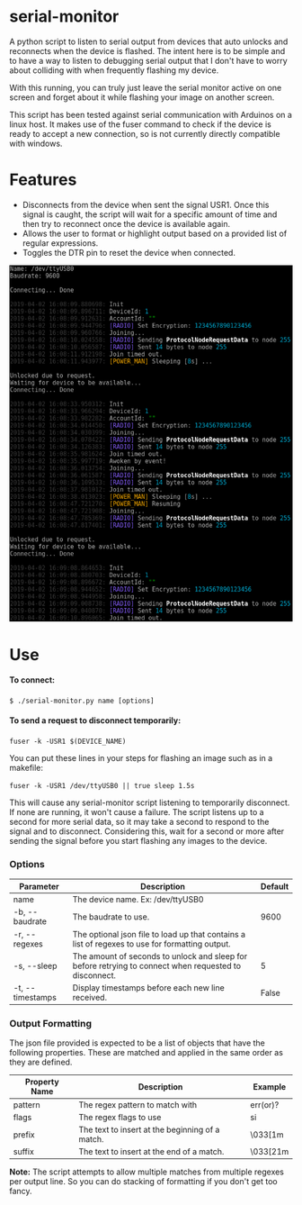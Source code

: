 # serial-monitor
A python script to listen to serial output from devices that auto unlocks and reconnects when the device is flashed. The intent here is to be simple and to have a way to listen to debugging serial output that I don't have to worry about colliding with when frequently flashing my device.

With this running, you can truly just leave the serial monitor active on one screen and forget about it while flashing your image on another screen.

This script has been tested against serial communication with Arduinos on a linux host. It makes use of the fuser command to check if the device is ready to accept a new connection, so is not currently directly compatible with windows.

# Features
 - Disconnects from the device when sent the signal USR1. Once this signal is caught, the script will wait for a specific amount of time and then try to reconnect once the device is available again.
 - Allows the user to format or highlight output based on a provided list of regular expressions.
 - Toggles the DTR pin to reset the device when connected.

![Example Output](examples/coloredOutput.png)

# Use
#### To connect:
`$ ./serial-monitor.py name [options]`
#### To send a request to disconnect temporarily:
`fuser -k -USR1 $(DEVICE_NAME)`

You can put these lines in your steps for flashing an image such as in a makefile:

`fuser -k -USR1 /dev/ttyUSB0 || true
sleep 1.5s`

This will cause any serial-monitor script listening to temporarily disconnect. If none are running, it won't cause a failure. The script listens up to a second for more serial data, so it may take a second to respond to the signal and to disconnect. Considering this, wait for a second or more after sending the signal before you start flashing any images to the device.

### Options
|Parameter|Description|Default|
|---|---|---|
|name|The device name. Ex: /dev/ttyUSB0||
|-b, --baudrate|The baudrate to use.|9600|
|-r, --regexes|The optional json file to load up that contains a list of regexes to use for formatting output.||
|-s, --sleep|The amount of seconds to unlock and sleep for before retrying to connect when requested to disconnect.|5|
|-t, --timestamps|Display timestamps before each new line received.|False|

### Output Formatting
The json file provided is expected to be a list of objects that have the following properties. These are matched and applied in the same order as they are defined.

|Property Name|Description|Example|
|---|---|---|
|pattern|The regex pattern to match with|err(or)?|
|flags|The regex flags to use|si|
|prefix|The text to insert at the beginning of a match.|\\033[1m|
|suffix|The text to insert at the end of a match.|\\033[21m|

**Note:** The script attempts to allow multiple matches from multiple regexes per output line. So you can do stacking of formatting if you don't get too fancy.
